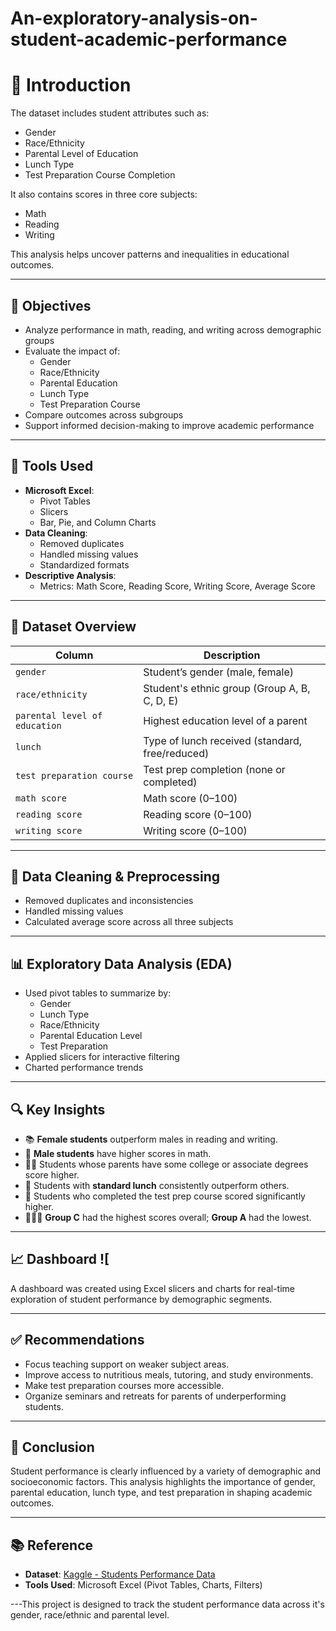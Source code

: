 # An-exploratory-analysis-on-student-academic-performance
# 📌 Introduction

The dataset includes student attributes such as:
- Gender
- Race/Ethnicity
- Parental Level of Education
- Lunch Type
- Test Preparation Course Completion

It also contains scores in three core subjects:
- Math
- Reading
- Writing

This analysis helps uncover patterns and inequalities in educational outcomes.

---

## 🎯 Objectives

- Analyze performance in math, reading, and writing across demographic groups
- Evaluate the impact of:
  - Gender
  - Race/Ethnicity
  - Parental Education
  - Lunch Type
  - Test Preparation Course
- Compare outcomes across subgroups
- Support informed decision-making to improve academic performance

---

## 🧰 Tools Used

- **Microsoft Excel**:
  - Pivot Tables
  - Slicers
  - Bar, Pie, and Column Charts
- **Data Cleaning**:
  - Removed duplicates
  - Handled missing values
  - Standardized formats
- **Descriptive Analysis**:
  - Metrics: Math Score, Reading Score, Writing Score, Average Score

---

## 🧾 Dataset Overview

| Column                   | Description                                               |
|--------------------------|-----------------------------------------------------------|
| `gender`                 | Student’s gender (male, female)                           |
| `race/ethnicity`         | Student's ethnic group (Group A, B, C, D, E)              |
| `parental level of education` | Highest education level of a parent                  |
| `lunch`                  | Type of lunch received (standard, free/reduced)           |
| `test preparation course`| Test prep completion (none or completed)                 |
| `math score`             | Math score (0–100)                                        |
| `reading score`          | Reading score (0–100)                                     |
| `writing score`          | Writing score (0–100)                                     |

---

## 🧼 Data Cleaning & Preprocessing

- Removed duplicates and inconsistencies
- Handled missing values
- Calculated average score across all three subjects

---

## 📊 Exploratory Data Analysis (EDA)

- Used pivot tables to summarize by:
  - Gender
  - Lunch Type
  - Race/Ethnicity
  - Parental Education Level
  - Test Preparation
- Applied slicers for interactive filtering
- Charted performance trends

---

## 🔍 Key Insights

- 📚 **Female students** outperform males in reading and writing.
- 🔢 **Male students** have higher scores in math.
- 🧑‍🎓 Students whose parents have some college or associate degrees score higher.
- 🥗 Students with **standard lunch** consistently outperform others.
- 🧪 Students who completed the test prep course scored significantly higher.
- 🧑‍🤝‍🧑 **Group C** had the highest scores overall; **Group A** had the lowest.

---

## 📈 Dashboard ![

A dashboard was created using Excel slicers and charts for real-time exploration of student performance by demographic segments.

---

## ✅ Recommendations

- Focus teaching support on weaker subject areas.
- Improve access to nutritious meals, tutoring, and study environments.
- Make test preparation courses more accessible.
- Organize seminars and retreats for parents of underperforming students.

---

## 🏁 Conclusion

Student performance is clearly influenced by a variety of demographic and socioeconomic factors. This analysis highlights the importance of gender, parental education, lunch type, and test preparation in shaping academic outcomes.

---

## 📚 Reference

- **Dataset**: [Kaggle - Students Performance Data](https://www.kaggle.com/datasets)
- **Tools Used**: Microsoft Excel (Pivot Tables, Charts, Filters)

---This project is designed to track the student performance  data across it's  gender, race/ethnic and parental level. 
